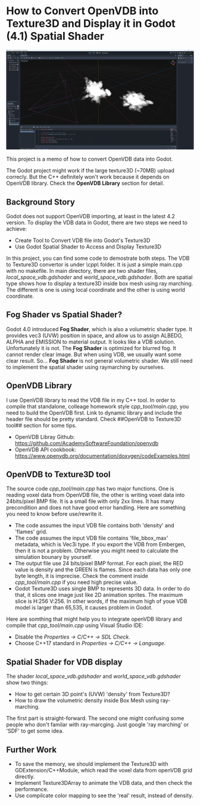 # How to Convert OpenVDB into Texture3D and Display it in Godot (4.1) Spatial Shader

![Alt text](screenshot.png?raw=true "Title")

This project is a memo of how to convert OpenVDB data into Godot. 

The Godot project might work if the large texture3D (~70MB) upload correcly. But the C++ definitely won't work because it depends on OpenVDB library. Check the **OpenVDB Library** section for detail.

## Background Story

Godot does not support OpenVDB importing, at least in the latest 4.2 version. To display the VDB data in Godot, there are two steps we need to achieve:

* Create Tool to Convert VDB file into Godot's Texture3D
* Use Godot Spatial Shader to Access and Display Texture3D

In this project, you can find some code to demostrate both steps. The VDB to Texture3D convertor is under *\cpp\\* folder. It is just a simple main.cpp with no makefile. In main directory, there are two shader files, *local_space_vdb.gdshader* and *world_space_vdb.gdshader*. Both are spatial type shows how to display a texture3D inside box mesh using ray marching. The different is one is using local coordinate and the other is using world coordinate.

## Fog Shader vs Spatial Shader?

Godot 4.0 introduced **Fog Shader**, which is also a volumetric shader type. It provides vec3 (UVW) position in space, and allow us to assign ALBEDO, ALPHA and EMISSION to material output. It looks like a VDB solution. Unfortunately it is not. The **Fog Shader** is optimized for blurred fog. It cannot render clear image. But when using VDB, we usually want some clear result. So... **Fog Shader** is not general volumetric shader. We still need to implement the spatial shader using raymarching by ourselves. 

## OpenVDB Library

I use OpenVDB library to read the VDB file in my C++ tool. In order to compile that standalone, colleage homework style *cpp_tool/main.cpp*, you need to build the OpenVDB first. Link to dynamic library and include the header file should be pretty standard. Check ##OpenVDB to Texture3D tool## section for some tips.

* OpenVDB Libray Github: https://github.com/AcademySoftwareFoundation/openvdb
* OpenVDB API cookbook: https://www.openvdb.org/documentation/doxygen/codeExamples.html

## OpenVDB to Texture3D tool

The source code *cpp_tool/main.cpp* has two major functions. One is reading voxel data from OpenVDB file, the other is writing voxel data into 24bits/pixel BMP file. It is a small file with only 2xx lines. It has many precondition and does not have good error handling. Here are something you need to know before use/rewrite it.

* The code assumes the input VDB file contains both 'density' and 'flames' grid.
* The code assumes the input VDB file contains 'file_bbox_max' metadata, which is Vec3i type. If you export the VDB from Embergen, then it is not a problem. Otherwise you might need to calculate the simulation bounary by yourself.
* The output file use 24 bits/pixel BMP format. For each pixel, the RED value is density and the GREEN is flames. Since each data has only one byte length, it is imprecise. Check the comment inside *cpp_tool/main.cpp* if you need high precise value.
* Godot Texture3D uses single BMP to represents 3D data. In order to do that, it slices one image just like 2D animation sprites. The maximum slice is H:256 V:256. In other words, if the maximum high of youe VDB model is larger than 65,535, it causes problem in Godot.

Here are somthing that might help you to integrate openVDB library and compile that *cpp_tool/main.cpp* using Visual Studio IDE:

* Disable the *Properties -> C/C++ -> SDL Check*.
* Choose C++17 standard in *Properties -> C/C++ -> Language*.

## Spatial Shader for VDB display

The shader *local_space_vdb.gdshader* and *world_space_vdb.gdshader* show two things:

* How to get certain 3D point's (UVW) 'density' from Texture3D?
* How to draw the volumetric density inside Box Mesh using ray-marching.

The first part is straight-forward. The second one might confusing some people who don't familar with ray-marcging. Just google 'ray marching' or 'SDF' to get some idea.

## Further Work

* To save the memory, we should implement the Texture3D with GDExtension/C++Module, which read the voxel data from openVDB grid directly.
* Implement Texture3DArray to animate the VDB data, and then check the performance.
* Use compilcate color mapping to see the 'real' result, instead of density. 

